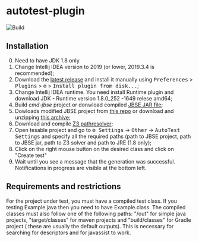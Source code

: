 # autotest-plugin

![Build](https://github.com/JavaUnchained/autotest-plugin/workflows/Build/badge.svg)

<!-- Plugin description -->


<!-- Plugin description end -->

## Installation
  0. Need to have JDK 1.8 only.
  1. Change Intellij IDEA version to 2019 (or lower, 2019.3.4 is recommended);
  2. Download the [latest release](https://github.com/JavaUnchained/autotest-plugin/releases/latest) and install it manually using
  <kbd>Preferences</kbd> > <kbd>Plugins</kbd> > <kbd>⚙️</kbd> > <kbd>Install plugin from disk...</kbd>;
  3. Change Intellij IDEA runtime. You need install Runtime plugin and download JDK - Runtime version 1.8.0_252 -1649 relese amd64;
  4. Build *cmd-jbse* project or donwload compiled [JBSE JAR file](./all-in-one-jar-1.0-SNAPSHOT.jar);
  5. Dowloads modified JBSE project from [this repo](https://github.com/Team-Black/JavaAutoTest) or download and unzipping [this archive](./JBSEhome.rar);
  6. Download and compile [Z3 pathresolver](https://github.com/Z3Prover/z3);
  7. Open tesable project and go to <kbd>⚙️ Settings</kbd> -> <kbd>Other</kbd> -> <kbd>AutoTest Settings</kbd>  and specify all the required paths (path to JBSE project, path to JBSE jar, path to Z3 solver and path to JRE (1.8 only);
  8. Click on the right mouse button on the desired class and click on "Create test"
  9. Wait until you see a message that the generation was successful. Notifications in progress are visible at the bottom left.

## Requirements and restrictions
For the project under test, you must have a compiled test class. If you testing Example.java then you need to have Example.class. 
The compiled classes must also follow one of the following paths: "/out" for simple java projects, "target/classes" for maven projects and "build/classes" for Gradle project ( these are usually the default outputs).
This is necessary for searching for descriptors and for javassist to work.
